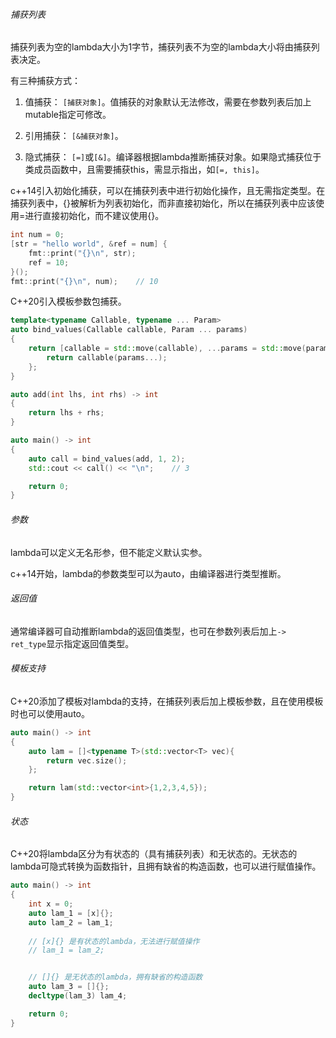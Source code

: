 ###### 捕获列表

捕获列表为空的lambda大小为1字节，捕获列表不为空的lambda大小将由捕获列表决定。

有三种捕获方式：

1. 值捕获：	`[捕获对象]`。值捕获的对象默认无法修改，需要在参数列表后加上mutable指定可修改。

2. 引用捕获：  `[&捕获对象]`。

3. 隐式捕获：  `[=]`或`[&]`。编译器根据lambda推断捕获对象。如果隐式捕获位于类成员函数中，且需要捕获this，需显示指出，如`[=, this]`。

c++14引入初始化捕获，可以在捕获列表中进行初始化操作，且无需指定类型。在捕获列表中，{}被解析为列表初始化，而非直接初始化，所以在捕获列表中应该使用=进行直接初始化，而不建议使用{}。

```cpp
int num = 0;
[str = "hello world", &ref = num] {
    fmt::print("{}\n", str);
    ref = 10;
}();
fmt::print("{}\n", num);	// 10
```

C++20引入模板参数包捕获。

```cpp
template<typename Callable, typename ... Param>
auto bind_values(Callable callable, Param ... params)
{
    return [callable = std::move(callable), ...params = std::move(params)]{
        return callable(params...);
    };
}

auto add(int lhs, int rhs) -> int
{
    return lhs + rhs;
}

auto main() -> int
{
    auto call = bind_values(add, 1, 2);
    std::cout << call() << "\n";    // 3

    return 0;
}
```

###### 参数

lambda可以定义无名形参，但不能定义默认实参。

c++14开始，lambda的参数类型可以为auto，由编译器进行类型推断。

###### 返回值

通常编译器可自动推断lambda的返回值类型，也可在参数列表后加上`-> ret_type`显示指定返回值类型。

###### 模板支持

C++20添加了模板对lambda的支持，在捕获列表后加上模板参数，且在使用模板时也可以使用auto。

```cpp
auto main() -> int
{
    auto lam = []<typename T>(std::vector<T> vec){
        return vec.size();
    };

    return lam(std::vector<int>{1,2,3,4,5});
}
```

###### 状态

C++20将lambda区分为有状态的（具有捕获列表）和无状态的。无状态的lambda可隐式转换为函数指针，且拥有缺省的构造函数，也可以进行赋值操作。

```cpp
auto main() -> int
{
    int x = 0;
    auto lam_1 = [x]{};
    auto lam_2 = lam_1;
    
    // [x]{} 是有状态的lambda，无法进行赋值操作
    // lam_1 = lam_2;


    // []{} 是无状态的lambda，拥有缺省的构造函数
    auto lam_3 = []{};
    decltype(lam_3) lam_4;

    return 0;
}
```

